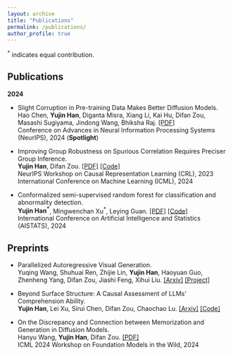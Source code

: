 ```yaml
---
layout: archive
title: "Publications"
permalink: /publications/
author_profile: true
---
```


<sup>*</sup> indicates equal contribution.

Publications
------

**2024**  
- Slight Corruption in Pre-training Data Makes Better Diffusion Models.  
  Hao Chen, **Yujin Han**, Diganta Misra, Xiang Li, Kai Hu, Difan Zou, Masashi Sugiyama, Jindong Wang, Bhiksha Raj. [[PDF]](https://arxiv.org/abs/2405.20494)  
  Conference on Advances in Neural Information Processing Systems (NeurIPS), 2024 (**Spotlight**)
  
- Improving Group Robustness on Spurious Correlation Requires Preciser Group Inference.  
  **Yujin Han**, Difan Zou. [[PDF]](https://arxiv.org/pdf/2404.13815) [[Code]](https://github.com/yujinhan98/GIC)  
  NeurIPS Workshop on Causal Representation Learning (CRL), 2023  
  International Conference on Machine Learning (ICML), 2024

- Conformalized semi-supervised random forest for classification and abnormality detection.  
  **Yujin Han<sup>*</sup>**, Mingwenchan Xu<sup>*</sup>, Leying Guan. [[PDF]](https://arxiv.org/abs/2302.02237) [[Code]](https://github.com/yujinhan98/CSForest)  
  International Conference on Artificial Intelligence and Statistics (AISTATS), 2024

Preprints
------
- Parallelized Autoregressive Visual Generation.  
  Yuqing Wang, Shuhuai Ren, Zhijie Lin, **Yujin Han**, Haoyuan Guo, Zhenheng Yang, Difan Zou, Jiashi Feng, Xihui Liu. [[Arxiv]](https://arxiv.org/abs/2412.15119) [[Project]](https://epiphqny.github.io/PAR-project/)  

- Beyond Surface Structure: A Causal Assessment of LLMs' Comprehension Ability.  
  **Yujin Han**, Lei Xu, Sirui Chen, Difan Zou, Chaochao Lu. [[Arxiv]](https://arxiv.org/abs/2411.19456) [[Code]](https://github.com/OpenCausaLab/ADCE)  

- On the Discrepancy and Connection between Memorization and Generation in Diffusion Models.  
  Hanyu Wang, **Yujin Han**, Difan Zou. [[PDF]](https://openreview.net/pdf?id=ZqG5lo18tq)  
  ICML 2024 Workshop on Foundation Models in the Wild, 2024
